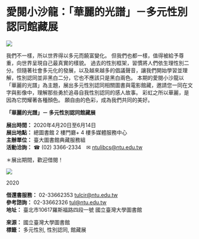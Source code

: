 # 愛閱小沙龍：「華麗的光譜」－多元性別認同館藏展

![](http://www.lib.ntu.edu.tw/img/poster_cc_20200420.png)

我們不一樣，所以世界得以多元而饒富變化。 但我們也都一樣，值得被給予尊重，向世界呈現自己最真實的樣貌。 過去的性別框架，習慣將人們依生理性別二分。但隨著社會多元化的發展，以及越來越多的倡議聲音，讓我們開始學習並理解，性別認同並非黑白二分，它也不應該只是黑白兩色。 本期的愛閱小沙龍以「華麗的光譜」為主題，展出多元性別認同相關圖書與電影館藏，邀請您一同在文字與影像中，理解那些勇於追尋自我性別認同的感人故事。 彩虹之所以華麗，是因為它閃耀著各種顏色。 願自由的色彩，成為我們共同的美好。 

**「華麗的光譜」－ 多元性別認同館藏展**

**展出時間：** 2020年4月20日至6月14日  
**展出地點：** 總圖書館 2 樓門廳+ 4 樓多媒體服務中心  
**主辦單位：** 臺大圖書館典藏服務組  
**活動洽詢：** ☎ (02) 3366-2334　✉ [ntulibcs@ntu.edu.tw](mailto:ntulibcs@ntu.edu.tw)  

＊展出期間，歡迎借閱！

![](http://www.lib.ntu.edu.tw/img/poster_cc_20200420-1.png)

2020

**借還書服務：** 02-33662353 [tulcir@ntu.edu.tw](mailto:tulcir@ntu.edu.tw)  
**參考諮詢：** 02-33662326 [tul@ntu.edu.tw](mailto:tul@ntu.edu.tw)  
**地址：** 臺北市10617羅斯福路四段一號 國立臺灣大學圖書館

**來源：** 國立臺灣大學圖書館  
**標籤：** 多元性別, 性別認同, 館藏展  
